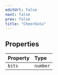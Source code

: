 ```yaml
---
editUrl: false
next: false
prev: false
title: "CheerData"
---
```


## Properties

| Property | Type |
| :------ | :------ |
| `bits` | `number` |
